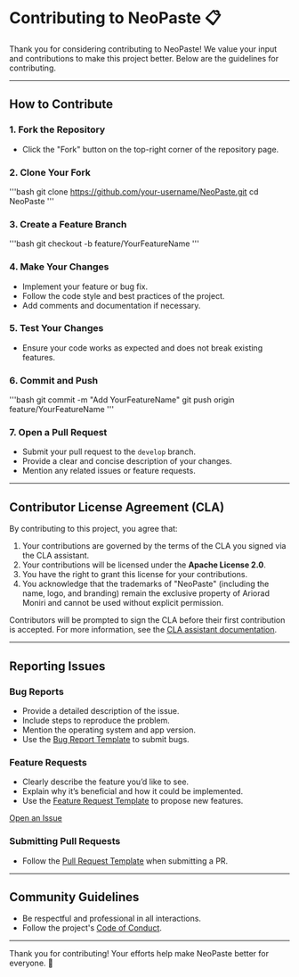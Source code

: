 
# Contributing to NeoPaste 📋

Thank you for considering contributing to NeoPaste! We value your input and contributions to make this project better. Below are the guidelines for contributing.

---

## How to Contribute

### 1. Fork the Repository
- Click the "Fork" button on the top-right corner of the repository page.

### 2. Clone Your Fork
'''bash
git clone https://github.com/your-username/NeoPaste.git
cd NeoPaste
'''

### 3. Create a Feature Branch
'''bash
git checkout -b feature/YourFeatureName
'''

### 4. Make Your Changes
- Implement your feature or bug fix.
- Follow the code style and best practices of the project.
- Add comments and documentation if necessary.

### 5. Test Your Changes
- Ensure your code works as expected and does not break existing features.

### 6. Commit and Push
'''bash
git commit -m "Add YourFeatureName"
git push origin feature/YourFeatureName
'''

### 7. Open a Pull Request
- Submit your pull request to the `develop` branch.
- Provide a clear and concise description of your changes.
- Mention any related issues or feature requests.

---

## Contributor License Agreement (CLA)

By contributing to this project, you agree that:
1.	Your contributions are governed by the terms of the CLA you signed via the CLA assistant.
2. Your contributions will be licensed under the **Apache License 2.0**.
3. You have the right to grant this license for your contributions.
4. You acknowledge that the trademarks of "NeoPaste" (including the name, logo, and branding) remain the exclusive property of Ariorad Moniri and cannot be used without explicit permission.

Contributors will be prompted to sign the CLA before their first contribution is accepted. For more information, see the [CLA assistant documentation](https://cla-assistant.io/).

---

## Reporting Issues

### Bug Reports
- Provide a detailed description of the issue.
- Include steps to reproduce the problem.
- Mention the operating system and app version.
- Use the [Bug Report Template](.github/ISSUE_TEMPLATE/bug_report.md) to submit bugs.

### Feature Requests
- Clearly describe the feature you’d like to see.
- Explain why it’s beneficial and how it could be implemented.
- Use the [Feature Request Template](.github/ISSUE_TEMPLATE/feature_request.md) to propose new features.
  
[Open an Issue](https://github.com/ArioMoniri/NeoPaste/issues)


### Submitting Pull Requests
- Follow the [Pull Request Template](.github/pull_request.md) when submitting a PR.


---

## Community Guidelines

- Be respectful and professional in all interactions.
- Follow the project's [Code of Conduct](CODE_OF_CONDUCT.md).

---

Thank you for contributing! Your efforts help make NeoPaste better for everyone. 🎉
